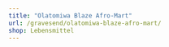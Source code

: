 ```yaml
---
title: "Olatomiwa Blaze Afro-Mart"
url: /gravesend/olatomiwa-blaze-afro-mart/
shop: Lebensmittel
---
```


